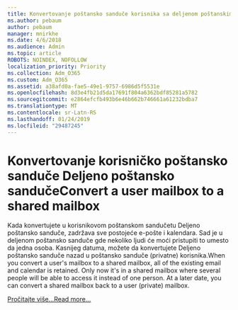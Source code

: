 ```yaml
---
title: Konvertovanje poštansko sanduče korisnika sa deljenom poštanskim sandučetom
ms.author: pebaum
author: pebaum
manager: mnirkhe
ms.date: 4/6/2018
ms.audience: Admin
ms.topic: article
ROBOTS: NOINDEX, NOFOLLOW
localization_priority: Priority
ms.collection: Adm_O365
ms.custom: Adm_O365
ms.assetid: a38afd0a-fae5-49e1-9757-6986d5f5531e
ms.openlocfilehash: 8d3e4fb21d5da17691f804a6362bdf85281a5782
ms.sourcegitcommit: e2864efcfb493b6e46b662b746661a61232bdba7
ms.translationtype: MT
ms.contentlocale: sr-Latn-RS
ms.lasthandoff: 01/24/2019
ms.locfileid: "29487245"
---
```

# <a name="convert-a-user-mailbox-to-a-shared-mailbox"></a><span data-ttu-id="3c3d4-102">Konvertovanje korisničko poštansko sanduče Deljeno poštansko sanduče</span><span class="sxs-lookup"><span data-stu-id="3c3d4-102">Convert a user mailbox to a shared mailbox</span></span>

<span data-ttu-id="3c3d4-p101">Kada konvertujete u korisnikovom poštanskom sandučetu Deljeno poštansko sanduče, zadržava sve postojeće e-pošte i kalendara. Sad je u deljenom poštansko sanduče gde nekoliko ljudi će moći pristupiti to umesto da jedna osoba. Kasnijeg datuma, možete da konvertujete Deljeno poštansko sanduče nazad u poštansko sanduče (privatne) korisnika.</span><span class="sxs-lookup"><span data-stu-id="3c3d4-p101">When you convert a user's mailbox to a shared mailbox, all of the existing email and calendar is retained. Only now it's in a shared mailbox where several people will be able to access it instead of one person. At a later date, you can convert a shared mailbox back to a user (private) mailbox.</span></span>
  
[<span data-ttu-id="3c3d4-106">Pročitajte više...</span><span class="sxs-lookup"><span data-stu-id="3c3d4-106">Read more...</span></span>](https://support.office.com/article/2e122487-e1f5-4f26-ba41-5689249d93ba)
  

